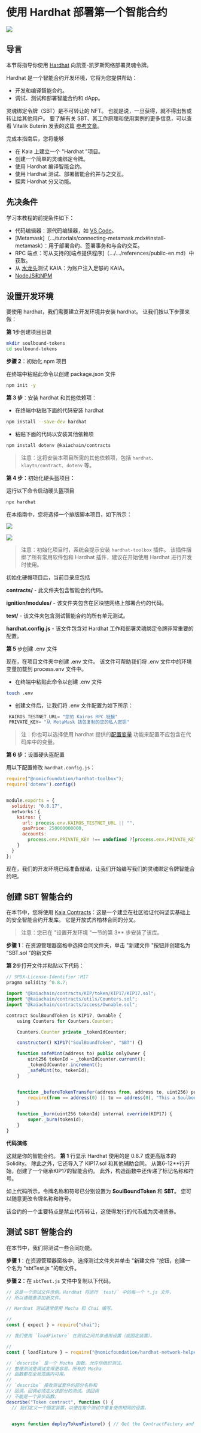 # 使用 Hardhat 部署第一个智能合约

![](/img/banners/kaia-hardhat.png)

## 导言

本节将指导你使用 [Hardhat](https://hardhat.org/) 向凯亚-凯罗斯网络部署灵魂令牌。

Hardhat 是一个智能合约开发环境，它将为您提供帮助：

- 开发和编译智能合约。
- 调试、测试和部署智能合约和 dApp。

灵魂绑定令牌（SBT）是不可转让的 NFT。 也就是说，一旦获得，就不得出售或转让给其他用户。 要了解有关 SBT、其工作原理和使用案例的更多信息，可以查看 Vitalik Buterin 发表的这篇 [参考文章](https://vitalik.eth.limo/general/2022/01/26/soulbound.html)。

完成本指南后，您将能够

- 在 Kaia 上建立一个 "Hardhat "项目。
- 创建一个简单的灵魂绑定令牌。
- 使用 Hardhat 编译智能合约。
- 使用 Hardhat 测试、部署智能合约并与之交互。
- 探索 Hardhat 分叉功能。

## 先决条件

学习本教程的前提条件如下：

- 代码编辑器：源代码编辑器，如 [VS Code](https://code.visualstudio.com/download)。
- [Metamask]（.../tutorials/connecting-metamask.mdx#install-metamask）：用于部署合约、签署事务和与合约交互。
- RPC 端点：可从支持的[端点提供程序]（.../.../references/public-en.md）中获取。
- 从 [水龙头](https://faucet.kaia.io)测试 KAIA：为账户注入足够的 KAIA。
- [NodeJS和NPM](https://nodejs.org/en/)

## 设置开发环境

要使用 hardhat，我们需要建立开发环境并安装 hardhat。 让我们按以下步骤来做：

**第 1**步创建项目目录

```bash
mkdir soulbound-tokens
cd soulbound-tokens
```

**步骤 2**：初始化 npm 项目

在终端中粘贴此命令以创建 package.json 文件

```bash
npm init -y
```

**第 3 步**：安装 hardhat 和其他依赖项：

- 在终端中粘贴下面的代码安装 hardhat

```bash
npm install --save-dev hardhat
```

- 粘贴下面的代码以安装其他依赖项

```bash
npm install dotenv @kaiachain/contracts
```

> 注意：这将安装本项目所需的其他依赖项，包括 `hardhat`、`klaytn/contract`、`dotenv` 等。

**第 4 步**：初始化硬头盔项目：

运行以下命令启动硬头盔项目

```bash
npx hardhat
```

在本指南中，您将选择一个排版脚本项目，如下所示：

![](/img/build/get-started/hardhat-init.png)

![](/img/build/get-started/hardhat-init-ii.png)

> 注意：初始化项目时，系统会提示安装 `hardhat-toolbox` 插件。 该插件捆绑了所有常用软件包和 Hardhat 插件，建议在开始使用 Hardhat 进行开发时使用。

初始化硬帽项目后，当前目录应包括

**contracts/** - 此文件夹包含智能合约代码。

**ignition/modules/** - 该文件夹包含在区块链网络上部署合约的代码。

**test/** - 该文件夹包含测试智能合约的所有单元测试。

**hardhat.config.js** - 该文件包含对 Hardhat 工作和部署灵魂绑定令牌非常重要的配置。

**第 5** 步创建 .env 文件

现在，在项目文件夹中创建 .env 文件。 该文件可帮助我们将 .env 文件中的环境变量加载到 process.env 文件中。

- 在终端中粘贴此命令以创建 .env 文件

```bash
touch .env
```

- 创建文件后，让我们将 .env 文件配置为如下所示：

```js
 KAIROS_TESTNET_URL= "您的 Kairos RPC 链接"
 PRIVATE_KEY= "从 MetaMask 钱包复制的您的私人密钥"
```

> 注：你也可以选择使用 hardhat 提供的[配置变量](https://hardhat.org/hardhat-runner/docs/guides/configuration-variables) 功能来配置不应包含在代码库中的变量。

**第 6 步**：设置硬头盔配置

用以下配置修改 `hardhat.config.js`：

```js
require("@nomicfoundation/hardhat-toolbox");
require('dotenv').config()


module.exports = {
  solidity: "0.8.17",
  networks：{
    kairos: {
      url: process.env.KAIROS_TESTNET_URL || "",
      gasPrice: 250000000000,
      accounts:
        process.env.PRIVATE_KEY !== undefined ?[process.env.PRIVATE_KEY] : [],
    }
  }
};

```

现在，我们的开发环境已经准备就绪，让我们开始编写我们的灵魂绑定令牌智能合约吧。

## 创建 SBT 智能合约

在本节中，您将使用 [Kaia Contracts](https://github.com/kaiachain/kaia-contracts)：这是一个建立在社区验证代码坚实基础上的安全智能合约开发库。 它是开放式齐柏林合同的分叉。

> 注意：您已在 "设置开发环境 "一节的第 3\*\* 步安装了该库。

**步骤 1**：在资源管理器窗格中选择合同文件夹，单击 "新建文件 "按钮并创建名为 "SBT.sol "的新文件

**第 2**步打开文件并粘贴以下代码：

```js
// SPDX-License-Identifier：MIT
pragma solidity ^0.8.7;

import "@kaiachain/contracts/KIP/token/KIP17/KIP17.sol";
import "@kaiachain/contracts/utils/Counters.sol";
import "@kaiachain/contracts/access/Ownable.sol";

contract SoulBoundToken is KIP17, Ownable {
    using Counters for Counters.Counter;

    Counters.Counter private _tokenIdCounter;

    constructor() KIP17("SoulBoundToken", "SBT") {}

    function safeMint(address to) public onlyOwner {
        uint256 tokenId = _tokenIdCounter.current();
        _tokenIdCounter.increment();
        _safeMint(to, tokenId);
    }


    function _beforeTokenTransfer(address from, address to, uint256) pure override internal {
        require(from == address(0) || to == address(0), "This a Soulbound token.它不能被转移。");
    }

    function _burn(uint256 tokenId) internal override(KIP17) {
        super._burn(tokenId);
    }
}
```

**代码演练**

这就是你的智能合约。 **第 1** 行显示 Hardhat 使用的是 0.8.7 或更高版本的 Solidity。 除此之外，它还导入了 KIP17.sol 和其他辅助合同。 从第6-12\*\*行开始，创建了一个继承KIP17的智能合约。 此外，构造函数中还传递了标记名称和符号。

如上代码所示，令牌名称和符号已分别设置为 **SoulBoundToken** 和 **SBT**。 您可以随意更改令牌名称和符号。

该合约的一个主要特点是禁止代币转让，这使得发行的代币成为灵魂债券。

## 测试 SBT 智能合约

在本节中，我们将测试一些合同功能。

**步骤 1**：在资源管理器窗格中，选择测试文件夹并单击 "新建文件 "按钮，创建一个名为 "sbtTest.js "的新文件。

**步骤 2**：在 `sbtTest.js` 文件中复制以下代码。

```js
// 这是一个测试文件示例。Hardhat 将运行 `test/` 中的每一个 *.js 文件，
// 所以请随意添加新文件。

// Hardhat 测试通常使用 Mocha 和 Chai 编写。

//
const { expect } = require("chai");

// 我们使用 `loadFixture` 在测试之间共享通用设置（或固定装置）。

//
const { loadFixture } = require("@nomicfoundation/hardhat-network-helpers");

// `describe` 是一个 Mocha 函数，允许你组织测试。
// 整理测试使调试变得更容易。所有的 Mocha
// 函数都在全局范围内可用。
//
// `describe` 接收测试套件的部分名称和
// 回调。回调必须定义该部分的测试。该回调
// 不能是一个异步函数。
describe("Token contract", function () {
  // 我们定义一个固定装置，以便在每个测试中重复使用相同的设置。


  async function deployTokenFixture() { // Get the ContractFactory and Signers here. const [owner, addr1, addr2] = await ethers.getSigners(); // 为了部署我们的合约，我们只需调用 ethers.deployTokenFixture() 并调用 ethers.deployContract(). const sbtContract = await ethers.deployContract("SoulBoundToken"); await sbtContract.waitForDeployment(); // Fixtures 可以返回任何你认为对测试有用的内容 return { sbtContract, owner, addr1, addr2 }; }    // describe("Deployment", function () { // `it` 是另一个 Mocha 函数。你可以用它来定义每个 // 测试。它接收测试名称和回调函数。      // it("Should mint SBT to owner", async function () { const = await loadFixture(deployTokenFixture); const safemint = await sbtContract.safeMint(owner.address); expect(await sbtContract.ownerOf(0)).to.equal(owner.address); }); }); describe("Transactions", function () { it("Should prohibit token transfer using transferFrom", async function () { const = await loadFixture( deployTokenFixture ); const safemintTx = await sbtContract.safeMint(owner.address); // prohibit token transfer of token id (0) from owner to addr1 await expect( sbtContract.transferFrom(owner.address, addr1.address, 0) ).to.be.reverted; }); it("Should prohibit token transfer using safeTransferFrom", async function () { const = await loadFixture( deployTokenFixture ); const safemintTx = await sbtContract.safeMint(owner.address); // prohibit token transfer of token id (0) from owner to addr1 await expect(sbtContract['safeTransferFrom(address,address,uint256)']( owner.address, addr1.address, 0 )).to.be.reverted; }); }); })



 


















 { sbtContract, owner }







 { sbtContract, owner, addr1 }












 { sbtContract, owner, addr1 }









 




```

在你刚刚复制的代码中，第 7 行和第 12 行显示你从 hardhat-network-helpers 的 [Chai](https://www.chaijs.com/api/bdd/) 和 [loadFixture](https://hardhat.org/tutorial/testing-contracts#reusing-common-test-setups-with-fixtures) 中导入了 expect。

上述测试可检查以下内容：

- 特定代币 ID 的所有者是否与该代币的铸造者相同？
- 是否禁止在账户之间转移代币？

**第 3 步**：要运行测试，请运行以下命令：

```bash
npx 硬帽测试 test/sbtTest.js 
```

![](/img/build/get-started/sbtTest.png)

如需更深入的测试指南，请查看 [Hardhat 测试](https://hardhat.org/hardhat-runner/docs/guides/test-contracts)。

## 部署智能合约

脚本是 JavaScript/Typescript 文件，可帮助您将合约部署到区块链网络。 在本节中，您将为智能合约创建一个脚本。

**步骤 1**：在资源管理器窗格中，选择 "scripts "文件夹，然后单击 "新建文件 "按钮，创建一个名为 "sbtDeploy.js "的新文件。

**第 2**步将以下代码复制并粘贴到文件中。

> 注意：在 `deployerAddr` 变量中输入您的 MetaMask 钱包地址。

```js
const { ethers } = require("hardhat");

async function main() {

  const deployerAddr = "Your Metamask wallet address";
  const deployer = await ethers.getSigner(deployerAddr);

  console.log(`Deploying contracts with the account: ${deployer.address}`);
  console.log(`Account balance: ${(await deployer.provider.getBalance(deployerAddr)).toString()}`);


  const sbtContract = await ethers.deployContract("SoulBoundToken");
  await sbtContract.waitForDeployment();

console.log(`Congratulations！您刚刚成功部署了灵魂绑定令牌。`);
console.log(`SBT 合约地址是 ${sbtContract.target}。您可以在 https://kairos.kaiascope.com/account/${sbtContract.target}` 上验证）;
}


//
main().catch((error) => {
  console.error(error);
  process.exitCode = 1;
})；
```

\*\*第 3 步在终端运行以下命令，让 Hardhat 在 Kaia 测试网络 (Kairos) 上部署 SBT 令牌

```bash
npx hardhat run ignition/modules/sbtDeploy.js --network kairos
```

![](/img/build/get-started/sbtDeploy.png)

**第 4 步**：打开 [Kaiascope](https://kairos.kaiascope.com/)，检查 SBT 令牌是否已成功部署。

**第 5 步**：在搜索栏中复制并粘贴部署的合同地址，然后按 Enter 键。 您应该能看到最近部署的合同。

![](/img/build/get-started/sbtKS.png)

## 硬帽叉

Hardhat 为开发人员提供了在本地开发网络中模拟主网（任何给定区块）的功能。 这一功能的主要好处之一是，它能让开发人员与已部署的合同进行交互，还能为复杂的案例编写测试。

要使该功能有效运行，您需要连接到存档节点。 您可在 [此处](https://hardhat.org/hardhat-network/docs/guides/forking-other-networks#forking-other-networks) 阅读有关此功能的更多信息。

### 分叉主网

现在，我们已经建立了 Hardhat 项目，让我们使用 Hardhat fork Kaia 主网。  打开终端，运行以下命令

```bash
npx hardhat node --fork<YOUR ARCHIVE NODE URL>

npx hardhat node --fork https://archive-en.node.kaia.io
```

您也可以配置 `hardhat.config.js` - Hardhat Network 始终这样做：

```
networks: {
  hardhat: {
    forking: {
      url: "<YOUR ARCHIVE NODE URL>",
    }
  }
}
```

**输出**

![](/img/build/get-started/hardhat-fork.png)

成功运行该命令后，您的终端看起来就像上图一样。  您将拥有 20 个开发账户，这些账户预存了 10,000 个测试代币。

分叉链的 RPC 服务器正在`http://127.0.0.1:8545/`监听。  您可以通过查询最新的区块编号来验证分叉网络。 让我们尝试使用 cURL 访问 RPC，以获取区块编号。  打开一个新的终端窗口，使用以下命令：

```bash
curl --data '{"method":"eth_blockNumber","params":[],"id":1,"jsonrpc":"2.0"}' -H "Content-Type: application/json" -X POST localhost:8545 
```

**输出**

![](/img/build/get-started/hardhat-fork-bn.png)

输出结果为十六进制，如上图所示。 要从十六进制中获取块编号，请使用此 [工具](https://www.rapidtables.com/convert/number/hex-to-decimal.html) 将十六进制转换为十进制。 您应该从分叉网络时获得最新的区块编号。 您可以通过 [kaiascope](https://kaiascope.com/)确认区块编号。

### 在街区分叉

使用硬头盔，您可以在特定区块分叉主网。  在这种情况下，让我们在区块编号 "105701850 "处分叉链。

```bash
npx hardhat node --fork<YOUR ARCHIVE NODE URL> --fork-block-number 105701850

npx hardhat node --fork https://archive-en.node.kaia.io --fork-block-number 105701850
```

要在指定区块确认分叉链，请打开一个新的终端窗口并使用以下命令：

```bash
curl --data '{"method":"eth_blockNumber","params":[],"id":1,"jsonrpc":"2.0"}' -H "Content-Type: application/json" -X POST localhost:8545 
```

![](/img/build/get-started/hardhat-fork-bnII.png)

输出返回十六进制，使用此 [工具](https://www.rapidtables.com/convert/number/hex-to-decimal.html) 转换后应等于 `105701850`。

有关 Hardhat 的更深入指南，请参阅 [Hardhat 文档](https://hardhat.org/hardhat-runner/docs/getting-started)。 此外，您还可以在 [GitHub](https://github.com/kaiachain/kaia-dapp-mono/tree/main/examples/hardhat/soulbound-tokens) 上找到本指南的完整代码实现。
